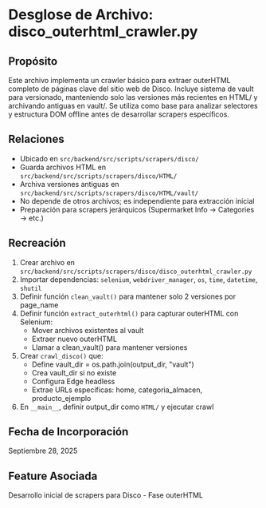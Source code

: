 # Desglose de Archivo: disco_outerhtml_crawler.py

## Propósito
Este archivo implementa un crawler básico para extraer outerHTML completo de páginas clave del sitio web de Disco. Incluye sistema de vault para versionado, manteniendo solo las versiones más recientes en HTML/ y archivando antiguas en vault/. Se utiliza como base para analizar selectores y estructura DOM offline antes de desarrollar scrapers específicos.

## Relaciones
- Ubicado en `src/backend/src/scripts/scrapers/disco/`
- Guarda archivos HTML en `src/backend/src/scripts/scrapers/disco/HTML/`
- Archiva versiones antiguas en `src/backend/src/scripts/scrapers/disco/HTML/vault/`
- No depende de otros archivos; es independiente para extracción inicial
- Preparación para scrapers jerárquicos (Supermarket Info → Categories → etc.)

## Recreación
1. Crear archivo en `src/backend/src/scripts/scrapers/disco/disco_outerhtml_crawler.py`
2. Importar dependencias: `selenium`, `webdriver_manager`, `os`, `time`, `datetime`, `shutil`
3. Definir función `clean_vault()` para mantener solo 2 versiones por page_name
4. Definir función `extract_outerhtml()` para capturar outerHTML con Selenium:
   - Mover archivos existentes al vault
   - Extraer nuevo outerHTML
   - Llamar a clean_vault() para mantener versiones
5. Crear `crawl_disco()` que:
   - Define vault_dir = os.path.join(output_dir, "vault")
   - Crea vault_dir si no existe
   - Configura Edge headless
   - Extrae URLs específicas: home, categoria_almacen, producto_ejemplo
6. En `__main__`, definir output_dir como `HTML/` y ejecutar crawl

## Fecha de Incorporación
Septiembre 28, 2025

## Feature Asociada
Desarrollo inicial de scrapers para Disco - Fase outerHTML